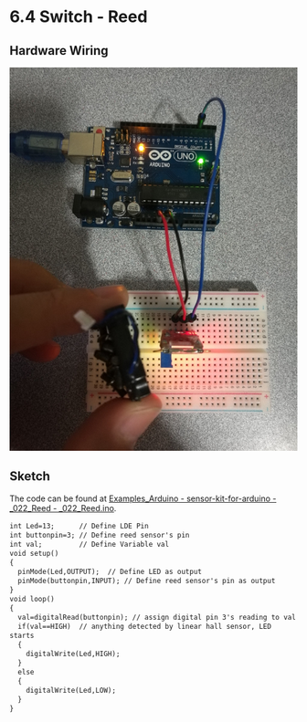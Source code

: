 # 6.4 Switch - Reed

## Hardware Wiring

![Switch - Reed](../../Examples/sensor-kit-for-arduino/022_reed.jpg)


## Sketch

The code can be found at [Examples_Arduino - sensor-kit-for-arduino - _022_Reed - _022_Reed.ino](https://github.com/LongerVisionRobot/Examples_Arduino/blob/master/sensor-kit-for-arduino/_022_Reed/_022_Reed.ino).
```
int Led=13;      // Define LDE Pin
int buttonpin=3; // Define reed sensor's pin
int val;         // Define Variable val
void setup()
{
  pinMode(Led,OUTPUT);  // Define LED as output
  pinMode(buttonpin,INPUT); // Define reed sensor's pin as output
}
void loop()
{
  val=digitalRead(buttonpin); // assign digital pin 3's reading to val
  if(val==HIGH)  // anything detected by linear hall sensor, LED starts
  {
    digitalWrite(Led,HIGH);
  }
  else
  {
    digitalWrite(Led,LOW);
  }
}
```